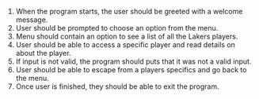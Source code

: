 

1. When the program starts, the user should be greeted with a welcome message.
2. User should be prompted to choose an option from the menu.
3. Menu should contain an option to see a list of all the Lakers players.
4. User should be able to access a specific player and read details on about the player.
5. If input is not valid, the program should puts that it was not a valid input.
6. User should be able to escape from a players specifics and go back to the menu.
7. Once user is finished, they should be able to exit the program.
